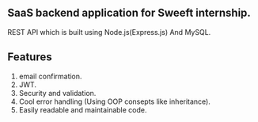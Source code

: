 ## SaaS backend application for Sweeft internship.

REST API which is built using Node.js(Express.js) And MySQL.

## Features

1. email confirmation.
2. JWT.
3. Security and validation.
4. Cool error handling (Using OOP consepts like inheritance).
5. Easily readable and maintainable code.
   
